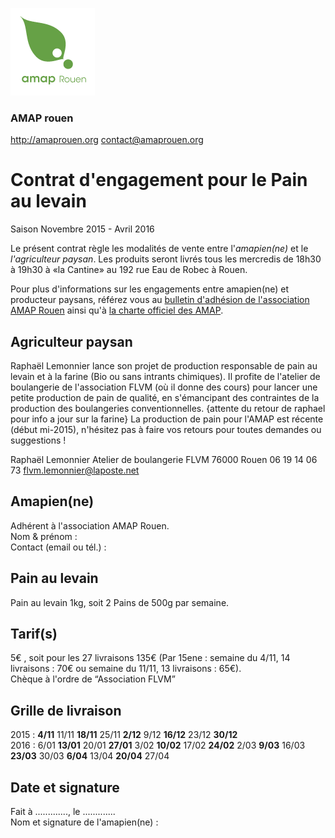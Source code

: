 ![Logo de l'AMAP Rouen](assets/images/logo-amap-rouen-small.png)
### AMAP rouen
http://amaprouen.org
contact@amaprouen.org

# Contrat d'engagement pour le Pain au levain
Saison Novembre 2015 - Avril 2016

Le présent contrat règle les modalités de vente entre l'*amapien(ne)* et le *l'agriculteur paysan*. Les produits seront livrés tous les mercredis de 18h30 à 19h30 à «la Cantine» au 192 rue Eau de Robec à Rouen.

Pour plus d'informations sur les engagements entre amapien(ne) et producteur paysans, référez vous au [bulletin d'adhésion de l'association AMAP Rouen](bulletin-adhesion-amap-rouen) ainsi qu'à [la charte officiel des AMAP](http://miramap.org/IMG/pdf/charte_des_amap_mars_2014-2.pdf).

## Agriculteur paysan
Raphaël Lemonnier lance son projet de production responsable de pain au levain et à la farine (Bio ou sans intrants chimiques). Il profite de l'atelier de boulangerie de l'association FLVM (où il donne des cours) pour lancer une petite production de pain de qualité, en s'émancipant des contraintes de la production des boulangeries conventionnelles.
{attente du retour de raphael pour info a jour sur la farine}
La production de pain pour l'AMAP est récente (début mi-2015), n'hésitez pas à faire vos retours pour toutes demandes ou suggestions !

Raphaël Lemonnier
Atelier de boulangerie FLVM
76000 Rouen
06 19 14 06 73
flvm.lemonnier@laposte.net

## Amapien(ne)
Adhérent à l'association AMAP Rouen.  
Nom & prénom :  
Contact (email ou tél.) : 

## Pain au levain
Pain au levain 1kg, soit 2 Pains de 500g par semaine.

## Tarif(s)
5€ , soit pour les 27 livraisons 135€ (Par 15ene : semaine du 4/11, 14 livraisons : 70€ ou semaine du 11/11, 13 livraisons : 65€).  
Chèque à l'ordre de “Association FLVM” 

## Grille de livraison
2015 : **4/11** 11/11 **18/11** 25/11 **2/12** 9/12 **16/12** 23/12 **30/12**  
2016 : 6/01 **13/01** 20/01 **27/01** 3/02 **10/02** 17/02 **24/02** 2/03 **9/03** 16/03 **23/03** 30/03 **6/04** 13/04 **20/04** 27/04

## Date et signature
Fait à ............., le .............  
Nom et signature de l'amapien(ne) :
